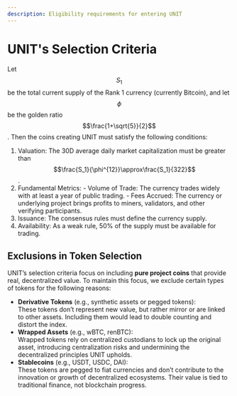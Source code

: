 ```yaml
---
description: Eligibility requirements for entering UNIT
---
```


# UNIT's Selection Criteria

Let $$S_1$$ be the total current supply of the Rank 1 currency (currently Bitcoin), and let $$\phi$$ be the golden ratio $$\frac{1+\sqrt{5}}{2}$$. Then the coins creating UNIT must satisfy the following conditions:

1. Valuation: The 30D average daily market capitalization must be greater than $$\frac{S_1}{\phi^{12}}\approx\frac{S_1}{322}$$.
2. Fundamental Metrics: - Volume of Trade: The currency trades widely with at least a year of public trading. - Fees Accrued: The currency or underlying project brings profits to miners, validators, and other verifying participants.
3. Issuance: The consensus rules must define the currency supply.
4. Availability: As a weak rule, 50% of the supply must be available for trading.

## Exclusions in Token Selection

UNIT’s selection criteria focus on including **pure project coins** that provide real, decentralized value. To maintain this focus, we exclude certain types of tokens for the following reasons:

* **Derivative Tokens** (e.g., synthetic assets or pegged tokens):\
  These tokens don’t represent new value, but rather mirror or are linked to other assets. Including them would lead to double counting and distort the index.
* **Wrapped Assets** (e.g., wBTC, renBTC):\
  Wrapped tokens rely on centralized custodians to lock up the original asset, introducing centralization risks and undermining the decentralized principles UNIT upholds.
* **Stablecoins** (e.g., USDT, USDC, DAI):\
  These tokens are pegged to fiat currencies and don’t contribute to the innovation or growth of decentralized ecosystems. Their value is tied to traditional finance, not blockchain progress.

